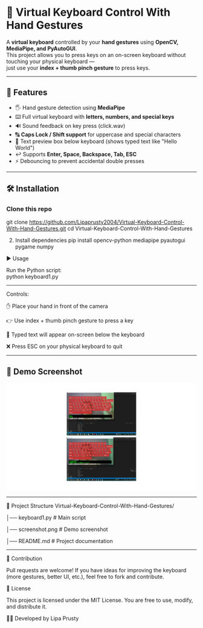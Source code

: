 # 🎹 Virtual Keyboard Control With Hand Gestures

A **virtual keyboard** controlled by your **hand gestures** using **OpenCV, MediaPipe, and PyAutoGUI**.  
This project allows you to press keys on an on-screen keyboard without touching your physical keyboard —  
just use your **index + thumb pinch gesture** to press keys.

---

## 🚀 Features
- 🖐️ Hand gesture detection using **MediaPipe**  
- ⌨️ Full virtual keyboard with **letters, numbers, and special keys**  
- 🔊 Sound feedback on key press (click.wav)  
- 🔠 **Caps Lock / Shift support** for uppercase and special characters  
- 📝 Text preview box below keyboard (shows typed text like "Hello World")  
- ↩️ Supports **Enter, Space, Backspace, Tab, ESC**  
- ⚡ Debouncing to prevent accidental double presses  

---

## 🛠️ Installation
### Clone this repo
git clone https://github.com/Lipaprusty2004/Virtual-Keyboard-Control-With-Hand-Gestures.git
cd Virtual-Keyboard-Control-With-Hand-Gestures

2. Install dependencies
   pip install opencv-python mediapipe pyautogui pygame numpy

▶️ Usage

Run the Python script:  
   python keyboard1.py

---

Controls:

✋ Place your hand in front of the camera

👉 Use index + thumb pinch gesture to press a key

📝 Typed text will appear on-screen below the keyboard

❌ Press ESC on your physical keyboard to quit 

---

## 📸 Demo Screenshot

![Gesture Keyboard Screenshot](screenshot.png)

---

📂 Project Structure
Virtual-Keyboard-Control-With-Hand-Gestures/

│── keyboard1.py              # Main script

│── screenshot.png      # Demo screenshot

│── README.md           # Project documentation

---

🤝 Contribution

Pull requests are welcome!
If you have ideas for improving the keyboard (more gestures, better UI, etc.), feel free to fork and contribute.

📜 License

This project is licensed under the MIT License.
You are free to use, modify, and distribute it.

👨‍💻 Developed by Lipa Prusty


   
